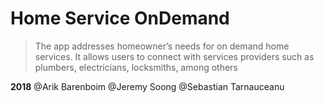 # Home Service OnDemand
>The app addresses homeowner’s needs for on demand  home services.  It  allows users to connect with services providers such as plumbers, electricians, locksmiths, among others

__2018__
@Arik Barenboim
@Jeremy Soong
@Sebastian Tarnauceanu
